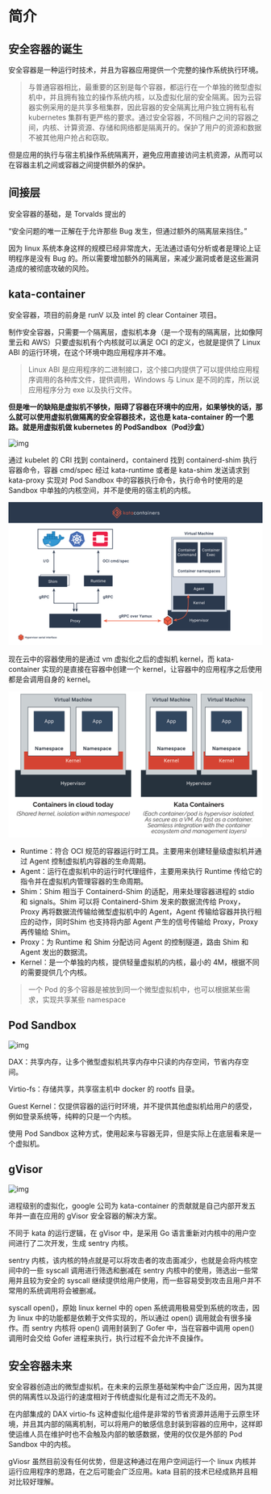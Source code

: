 # 简介

## 安全容器的诞生

安全容器是一种运行时技术，并且为容器应用提供一个完整的操作系统执行环境。

> 与普通容器相比，最重要的区别是每个容器，都运行在一个单独的微型虚拟机中，并且拥有独立的操作系统内核，以及虚拟化层的安全隔离。因为云容器实例采用的是共享多租集群，因此容器的安全隔离比用户独立拥有私有 kubernetes 集群有更严格的要求。通过安全容器，不同租户之间的容器之间，内核、计算资源、存储和网络都是隔离开的。保护了用户的资源和数据不被其他用户抢占和窃取。

但是应用的执行与宿主机操作系统隔离开，避免应用直接访问主机资源，从而可以在容器主机之间或容器之间提供额外的保护。

## 间接层

安全容器的基础，是 Torvalds 提出的 

“安全问题的唯一正解在于允许那些 Bug 发生，但通过额外的隔离层来挡住。”

因为 linux 系统本身这样的规模已经非常庞大，无法通过语句分析或者是理论上证明程序是没有 Bug 的。所以需要增加额外的隔离层，来减少漏洞或者是这些漏洞造成的被彻底攻破的风险。

## kata-container

安全容器，项目的前身是 runV 以及 intel 的 clear Container 项目。

制作安全容器，只需要一个隔离层，虚拟机本身（是一个现有的隔离层，比如像阿里云和 AWS）只要虚拟机有个内核就可以满足 OCI 的定义，也就是提供了 Linux ABI 的运行环境，在这个环境中跑应用程序并不难。

> Linux ABI 是应用程序的二进制接口，这个接口内提供了可以提供给应用程序调用的各种库文件，提供调用，Windows 与 Linux 是不同的库，所以说应用程序分为 exe 以及执行文件。

**但是唯一的缺陷是虚拟机不够快，阻碍了容器在环境中的应用，如果够快的话，那么就可以使用虚拟机做隔离的安全容器技术，这也是 kata-container 的一个思路。就是用虚拟机做 kubernetes 的 PodSandbox（Pod沙盒）**

![img](https://static001.infoq.cn/resource/image/48/d5/488cea8b7dacf38c28d7e38ca24f9ed5.png)

通过 kubelet 的 CRI 找到 containerd，containerd 找到 containerd-shim 执行容器命令，容器 cmd/spec 经过 kata-runtime 或者是 kata-shim 发送请求到 kata-proxy 实现对 Pod Sandbox 中的容器执行命令，执行命令时使用的是 Sandbox 中单独的内核空间，并不是使用的宿主机的内核。

![kata2](kata-container/kata2.png)

现在云中的容器使用的是通过 vm 虚拟化之后的虚拟机 kernel，而 kata-container 实现的是直接在容器中创建一个 kernel，让容器中的应用程序之后使用都是会调用自身的 kernel。

![kata3](kata-container/kata3-1617004559949.png)

- Runtime：符合 OCI 规范的容器运行时工具。主要用来创建轻量级虚拟机并通过 Agent 控制虚拟机内容器的生命周期。
- Agent：运行在虚拟机中的运行时代理组件，主要用来执行 Runtime 传给它的指令并在虚拟机内管理容器的生命周期。
- Shim：Shim 相当于 Containerd-Shim 的适配，用来处理容器进程的 stdio 和 signals。Shim 可以将 Containerd-Shim 发来的数据流传给 Proxy，Proxy 再将数据流传输给微型虚拟机中的 Agent，Agent 传输给容器并执行相应的动作，同时Shim 也支持将内部 Agent 产生的信号传输给 Proxy，Proxy 再传输给 Shim。
- Proxy：为 Runtime 和 Shim 分配访问 Agent 的控制隧道，路由 Shim 和 Agent 发出的数据流。
- Kernel：是一个单独的内核，提供轻量虚拟机的内核，最小的 4M，根据不同的需要提供几个内核。

> 一个 Pod 的多个容器是被放到同一个微型虚拟机中，也可以根据某些需求，实现共享某些 namespace

## Pod Sandbox

![img](https://static001.infoq.cn/resource/image/a4/dd/a45309ee7528e02ee8e3f44140b595dd.png)

DAX：共享内存，让多个微型虚拟机共享内存中只读的内存空间，节省内存空间。

Virtio-fs：存储共享，共享宿主机中 docker 的 rootfs 目录。

Guest Kernel：仅提供容器的运行时环境，并不提供其他虚拟机给用户的感受，例如登录系统等，纯粹的只是一个内核。

使用 Pod Sandbox 这种方式，使用起来与容器无异，但是实际上在底层看来是一个虚拟机。

## gVisor

![img](https://static001.infoq.cn/resource/image/74/79/74ea3425d3e3136995061f27b38cb079.png)

进程级别的虚拟化，google 公司为 kata-container 的贡献就是自己内部开发五年并一直在应用的 gVisor 安全容器的解决方案。

不同于 kata 的运行逻辑，在 gVisor 中，是采用 Go 语言重新对内核中的用户空间进行了二次开发，生成 sentry 内核。

sentry 内核，该内核的特点就是可以将攻击者的攻击面减少，也就是会将内核空间中的一些 syscall 调用进行筛选和删减在 sentry 内核中的使用，筛选出一些常用并且较为安全的 syscall 继续提供给用户使用，而一些容易受到攻击且用户并不常用的系统调用将会被删减。

syscall open()，原始 linux kernel 中的 open 系统调用极易受到系统的攻击，因为 linux 中的功能都是依赖于文件实现的，所以通过 open() 调用就会有很多操作。而 sentry 内核将 open() 调用封装到了 Gofer 中，当在容器中调用 open() 调用时会交给 Gofer 进程来执行，执行过程不会允许不良操作。

## 安全容器未来

安全容器创造出的微型虚拟机，在未来的云原生基础架构中会广泛应用，因为其提供的隔离性以及运行的速度相对于传统虚拟化是有过之而无不及的。

在内部集成的 DAX virtio-fs 这种虚拟化组件是非常的节省资源并适用于云原生环境，并且其内部的隔离机制，可以将用户的敏感信息封装到容器的应用中，这样即使运维人员在维护时也不会触及内部的敏感数据，使用的仅仅是外部的 Pod Sandbox 中的内核。

gViosr 虽然目前没有任何优势，但是这种通过在用户空间运行一个 linux 内核并运行应用程序的思路，在之后可能会广泛应用。kata 目前的技术已经成熟并且相对比较好理解。

